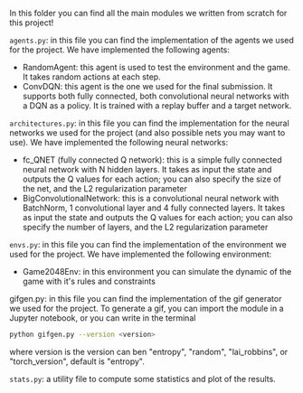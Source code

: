 In this folder you can find all the main modules we written from scratch for this project!

`agents.py`: in this file you can find the implementation of the agents we used for the project. We have implemented the following agents:
- RandomAgent: this agent is used to test the environment and the game. It takes random actions at each step.
- ConvDQN: this agent is the one we used for the final submission. It supports both fully connected, both convolutional neural networks with a DQN as a policy. It is trained with a replay buffer and a target network.

`architectures.py`: in this file you can find the implementation for the neural networks we used for the project (and also possible nets you may want to use). We have implemented the following neural networks:
- fc_QNET (fully connected Q network): this is a simple fully connected neural network with N hidden layers. It takes as input the state and outputs the Q values for each action; you can also specify the size of the net, and the L2 regularization parameter
- BigConvolutionalNetwork: this is a convolutional neural network with BatchNorm, 1 convolutional layer and 4 fully connected layers. It takes as input the state and outputs the Q values for each action; you can also specify the number of layers, and the L2 regularization parameter

`envs.py`: in this file you can find the implementation of the environment we used for the project. We have implemented the following environment:
- Game2048Env: in this environment you can simulate the dynamic of the game with it's rules and constraints

gifgen.py: in this file you can find the implementation of the gif generator we used for the project.
To generate a gif, you can import the module in a Jupyter notebook, or you can write in the terminal

```bash
python gifgen.py --version <version> 
```
where version is the version can ben "entropy", "random", "lai_robbins", or "torch_version", default is "entropy".

`stats.py`: a utility file to compute some statistics and plot of the results.
